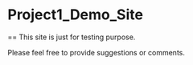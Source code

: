 Project1_Demo_Site
==================
== This site is just for testing purpose. 

Please feel free to provide suggestions or comments.

